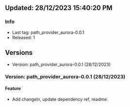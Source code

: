 ## Updated: 28/12/2023 15:40:20 PM

### Info

- Last tag: path_provider_aurora-0.0.1
- Released: 1

## Versions

- Version: path_provider_aurora-0.0.1 (28/12/2023)

### Version: path_provider_aurora-0.0.1 (28/12/2023)


#### Feature

* Add changeln, update dependency ref, readme.

